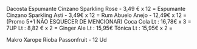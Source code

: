 
Dacosta
Espumante Cinzano Sparkling Rose - 3,49 € x 12 = 
Espumante Cinzano Sparkling Asti - 3,49€ x 12 =
Rum Abuelo Anejo - 12,49€ x 12 = 
(Promo 5+1 NÃO ESQUECER DE MENCIONAR)
Coca Cola Lt : 16,78€ x 3 = 
7UP Lt : 8,82 € x 2 = 
Ginger Ale Lt : 15,95€ 
Tónica Lt : 15,95€ x 2 = 





Makro
Xarope Rioba Passonfruit - 12 Ud
